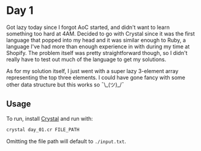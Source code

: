 # Day 1

Got lazy today since I forgot AoC started, and didn't want to learn something too hard at 4AM. Decided to go with Crystal
since it was the first language that popped into my head and it was similar enough to Ruby, a language I've had more
than enough experience in with during my time at Shopify. The problem itself was pretty straightforward though, so I
didn't really have to test out much of the language to get my solutions.

As for my solution itself, I just went with a super lazy 3-element array representing the top three elements. I could
have gone fancy with some other data structure but this works so ¯\\\_(ツ)\_/¯

## Usage

To run, install [Crystal](https://crystal-lang.org/) and run with:

```bash
crystal day_01.cr FILE_PATH
```

Omitting the file path will default to `./input.txt`.
